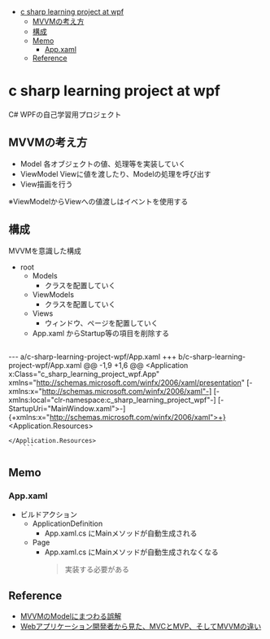 - [c sharp learning project at wpf](#c-sharp-learning-project-at-wpf)
	- [MVVMの考え方](#mvvmの考え方)
	- [構成](#構成)
	- [Memo](#memo)
		- [App.xaml](#appxaml)
	- [Reference](#reference)

# c sharp learning project at wpf
C# WPFの自己学習用プロジェクト

## MVVMの考え方
+ Model 各オブジェクトの値、処理等を実装していく
+ ViewModel Viewに値を渡したり、Modelの処理を呼び出す
+ View描画を行う

※ViewModelからViewへの値渡しはイベントを使用する

## 構成
MVVMを意識した構成
+ root
    + Models
        + クラスを配置していく
    + ViewModels
        + クラスを配置していく
    + Views
        + ウィンドウ、ページを配置していく
    + App.xaml からStartup等の項目を削除する
        ```diff
--- a/c-sharp-learning-project-wpf/App.xaml
+++ b/c-sharp-learning-project-wpf/App.xaml
@@ -1,9 +1,6 @@
<Application x:Class="c_sharp_learning_project_wpf.App"
               xmlns="http://schemas.microsoft.com/winfx/2006/xaml/presentation"
             [-xmlns:x="http://schemas.microsoft.com/winfx/2006/xaml"-]
             [-xmlns:local="clr-namespace:c_sharp_learning_project_wpf"-]
             [-StartupUri="MainWindow.xaml">-]
             {+xmlns:x="http://schemas.microsoft.com/winfx/2006/xaml">+}
    <Application.Resources>

    </Application.Resources>
        ```

## Memo
### App.xaml
+ ビルドアクション
    + ApplicationDefinition
        + App.xaml.cs にMainメソッドが自動生成される
    + Page
        + App.xaml.cs にMainメソッドが自動生成されなくなる
            > 実装する必要がある

## Reference
+ [MVVMのModelにまつわる誤解](http://ugaya40.hateblo.jp/entry/model-mistake)
+ [Webアプリケーション開発者から見た、MVCとMVP、そしてMVVMの違い](http://qiita.com/shinkuFencer/items/f2651073fb71416b6cd7)
